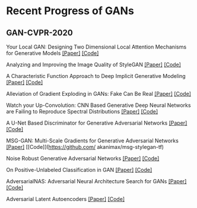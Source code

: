 # Recent Progress of GANs

GAN-CVPR-2020
-----------------------------------
Your Local GAN: Designing Two Dimensional Local Attention Mechanisms for Generative Models [[Paper]](http://openaccess.thecvf.com/content_CVPR_2020/html/Daras_Your_Local_GAN_Designing_Two_Dimensional_Local_Attention_Mechanisms_for_CVPR_2020_paper.html) [[Code]](https://github.com/giannisdaras/ylg)

Analyzing and Improving the Image Quality of StyleGAN [[Paper]](http://openaccess.thecvf.com/content_CVPR_2020/html/Karras_Analyzing_and_Improving_the_Image_Quality_of_StyleGAN_CVPR_2020_paper.html) [[Code]]()

A Characteristic Function Approach to Deep Implicit Generative Modeling [[Paper]](http://openaccess.thecvf.com/content_CVPR_2020/html/Ansari_A_Characteristic_Function_Approach_to_Deep_Implicit_Generative_Modeling_CVPR_2020_paper.html) [[Code]](https://github.com/crslab/OCFGAN)

Alleviation of Gradient Exploding in GANs: Fake Can Be Real [[Paper]](http://openaccess.thecvf.com/content_CVPR_2020/html/Tao_Alleviation_of_Gradient_Exploding_in_GANs_Fake_Can_Be_Real_CVPR_2020_paper.html) [[Code]]()

Watch your Up-Convolution: CNN Based Generative Deep Neural Networks are Failing to Reproduce Spectral Distributions [[Paper]](http://openaccess.thecvf.com/content_CVPR_2020/html/Durall_Watch_Your_Up-Convolution_CNN_Based_Generative_Deep_Neural_Networks_Are_CVPR_2020_paper.html) [[Code]](https://github.com/cc-hpc-itwm/UpConv)

A U-Net Based Discriminator for Generative Adversarial Networks [[Paper]](http://openaccess.thecvf.com/content_CVPR_2020/html/Schonfeld_A_U-Net_Based_Discriminator_for_Generative_Adversarial_Networks_CVPR_2020_paper.html) [[Code]]()

MSG-GAN: Multi-Scale Gradients for Generative Adversarial Networks [[Paper]](http://openaccess.thecvf.com/content_CVPR_2020/html/Karnewar_MSG-GAN_Multi-Scale_Gradients_for_Generative_Adversarial_Networks_CVPR_2020_paper.html) [[Code]](https://github.com/
akanimax/msg-stylegan-tf)

Noise Robust Generative Adversarial Networks [[Paper]](http://openaccess.thecvf.com/content_CVPR_2020/html/Kaneko_Noise_Robust_Generative_Adversarial_Networks_CVPR_2020_paper.html) [[Code]](https://github.com/takuhirok/NR-GAN/)

On Positive-Unlabeled Classification in GAN [[Paper]]() [[Code]]()

AdversarialNAS: Adversarial Neural Architecture Search for GANs [[Paper]](http://openaccess.thecvf.com/content_CVPR_2020/html/Gao_AdversarialNAS_Adversarial_Neural_Architecture_Search_for_GANs_CVPR_2020_paper.html) [[Code]](https://github.com/chengaopro/AdversarialNAS)

Adversarial Latent Autoencoders [[Paper]](http://openaccess.thecvf.com/content_CVPR_2020/html/Pidhorskyi_Adversarial_Latent_Autoencoders_CVPR_2020_paper.html) [[Code]](https://github.com/podgorskiy/ALAE)
